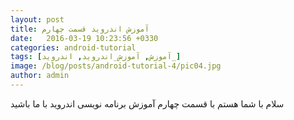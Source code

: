 ```yaml
---
layout: post
title: آموزش اندروید قسمت چهارم
date:   2016-03-19 10:23:56 +0330
categories: android-tutorial
tags: [آموزش, آموزش_اندروید, اندروید_]
image: /blog/posts/android-tutorial-4/pic04.jpg
author: admin
---
```


سلام
با شما هستم با قسمت چهارم آموزش برنامه نویسی اندروید
با ما باشید